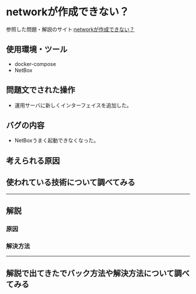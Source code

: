 # networkが作成できない？

参照した問題・解説のサイト:[networkが作成できない？](https://blog.icttoracon.net/2020/11/02/network%e3%81%8c%e4%bd%9c%e6%88%90%e3%81%a7%e3%81%8d%e3%81%aa%e3%81%84%ef%bc%9f/)

## 使用環境・ツール
- docker-compose
- NetBox

## 問題文でされた操作
- 運用サーバに新しくインターフェイスを追加した。

## バグの内容
- NetBoxうまく起動できなくなった。

## 考えられる原因

## 使われている技術について調べてみる

---- 

## 解説

### 原因

### 解決方法

----

## 解説で出てきたでバック方法や解決方法について調べてみる


